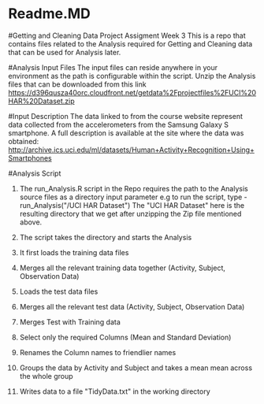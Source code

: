
# Readme.MD

#Getting and Cleaning Data Project Assigment Week 3
This is a repo that contains files related to the Analysis required for Getting and Cleaning data that can be used for Analysis later.

#Analysis Input Files
The input files can reside anywhere in your environment as the path is configurable within the script. Unzip the Analysis files that can be downloaded from this link https://d396qusza40orc.cloudfront.net/getdata%2Fprojectfiles%2FUCI%20HAR%20Dataset.zip

#Input Description
The data linked to from the course website represent data collected from the accelerometers from the Samsung Galaxy S smartphone. A full description is available at the site where the data was obtained: 
http://archive.ics.uci.edu/ml/datasets/Human+Activity+Recognition+Using+Smartphones 

#Analysis Script
1. The run_Analysis.R script in the Repo requires the path to the Analysis source files as a directory input parameter e.g to run the script, type - run_Analysis("<Working Directory>/UCI HAR Dataset")
The "UCI HAR Dataset" here is the resulting directory that we get after unzipping the Zip file mentioned above.

2. The script takes the directory and starts the Analysis

3. It first loads the training data files
4. Merges all the relevant training data together (Activity, Subject, Observation Data)
5. Loads the test data files
6. Merges all the relevant test data (Activity, Subject, Observation Data)
7. Merges Test with Training data
8. Select only the required Columns (Mean and Standard Deviation)
9. Renames the Column names to friendlier names
10. Groups the data by Activity and Subject and takes a mean mean across the whole group
11. Writes data to a file "TidyData.txt" in the working directory
